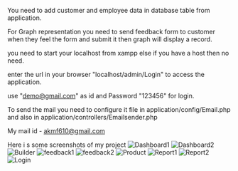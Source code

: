 You need to add customer and employee data in database table from application.

For Graph representation you need to send feedback form to customer when they feel the form and submit it then graph will display a record.

you need to start your localhost from xampp else if you have a host then no need.

enter the url in your browser "localhost/admin/Login" to access the application.

use "demo@gmail.com" as id and Password "123456" for login.

To send the mail you need to configure it file in
	application/config/Email.php    and also in     application/controllers/Emailsender.php

My mail id - akmf610@gmail.com 

Here i s some screenshots of my project
![Dashboard1](https://github.com/akshaymatere-333/Product-Feedback-Management-System/assets/130675828/99993c80-a5be-4bbd-8dec-dba259349b53)
![Dashboard2](https://github.com/akshaymatere-333/Product-Feedback-Management-System/assets/130675828/4058e050-c68f-4fc0-8a3a-e9084915adbf)
![Builder](https://github.com/akshaymatere-333/Product-Feedback-Management-System/assets/130675828/65d03037-e0ff-4fc1-bab1-20b4c1f4435b)
![feedback1](https://github.com/akshaymatere-333/Product-Feedback-Management-System/assets/130675828/4d238950-4b6e-4bec-b063-51f21b7dd7cb)
![feedback2](https://github.com/akshaymatere-333/Product-Feedback-Management-System/assets/130675828/482d2f70-1657-4299-8938-06c3f1849987)
![Product](https://github.com/akshaymatere-333/Product-Feedback-Management-System/assets/130675828/fc3958b1-3d7d-45d4-9157-56f62409fe37)
![Report1](https://github.com/akshaymatere-333/Product-Feedback-Management-System/assets/130675828/77510cac-6b4c-46e1-bf4c-3e324098b6aa)
![Report2](https://github.com/akshaymatere-333/Product-Feedback-Management-System/assets/130675828/e8049cf6-75bf-42fd-ab0a-562c901cb8ba)
![Login](https://github.com/akshaymatere-333/Product-Feedback-Management-System/assets/130675828/13d755df-b641-414d-96e2-32b65895f611)
